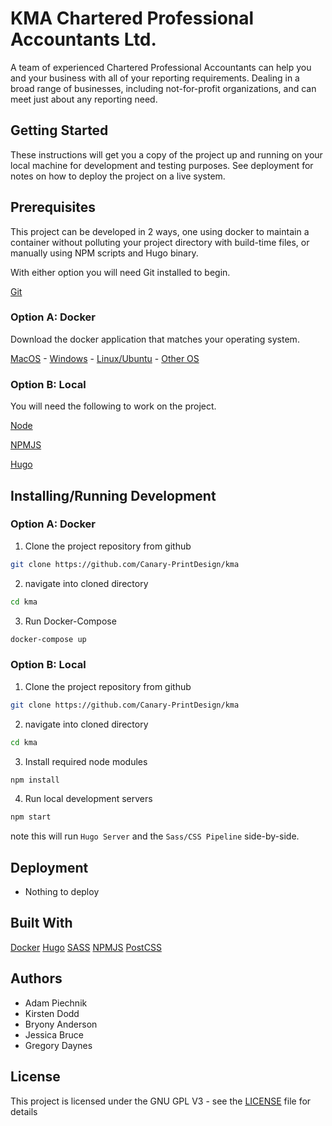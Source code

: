KMA Chartered Professional Accountants Ltd.
===========================================

A team of experienced Chartered Professional Accountants can help you and your business with all of your reporting requirements. Dealing in a broad range of businesses, including not-for-profit organizations, and can meet just about any reporting need.

## Getting Started

These instructions will get you a copy of the project up and running on your local machine for development and testing purposes. See deployment for notes on how to deploy the project on a live system.

## Prerequisites

This project can be developed in 2 ways, one using docker to maintain a container without polluting your project directory with build-time files, or manually using NPM scripts and Hugo binary.

With either option you will need Git installed to begin.

[Git](https://git-scm.org)

### Option A: Docker

Download the docker application that matches your operating system.

[MacOS](https://store.docker.com/editions/community/docker-ce-desktop-mac) -
[Windows](https://store.docker.com/editions/community/docker-ce-desktop-windows) -
[Linux/Ubuntu](https://store.docker.com/editions/community/docker-ce-server-ubuntu) -
[Other OS](https://store.docker.com/search?offering=community&type=edition)

### Option B: Local

You will need the following to work on the project.

[Node](https://nodejs.org)

[NPMJS](https://npmjs.org)

[Hugo](https://gohugo.io)

## Installing/Running Development

### Option A: Docker

1. Clone the project repository from github

```sh
git clone https://github.com/Canary-PrintDesign/kma
```

2. navigate into cloned directory

```sh
cd kma
```

3. Run Docker-Compose

```sh
docker-compose up
```

### Option B: Local

1. Clone the project repository from github

```sh
git clone https://github.com/Canary-PrintDesign/kma
```

2. navigate into cloned directory

```sh
cd kma
```

3. Install required node modules

```sh
npm install
```

4. Run local development servers

```sh
npm start
```

note this will run `Hugo Server` and the `Sass/CSS Pipeline` side-by-side.

## Deployment

- Nothing to deploy

## Built With

[Docker](https://docker.com)
[Hugo](https://gohugo.io)
[SASS](https://sass-lang.com)
[NPMJS](https://npmjs.com)
[PostCSS](https://github.com/postcss/postcss)

## Authors

- Adam Piechnik
- Kirsten Dodd
- Bryony Anderson
- Jessica Bruce
- Gregory Daynes

## License

This project is licensed under the GNU GPL V3 - see the [LICENSE](LICENSE) file for details
